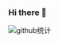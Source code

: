 ### Hi there 👋

<!--
**13046434521/13046434521** is a ✨ _special_ ✨ repository because its `README.md` (this file) appears on your GitHub profile.

Here are some ideas to get you started:
- 🔭 I’m currently working on ...
- 🌱 I’m currently learning ...
- 👯 I’m looking to collaborate on ...
- 🤔 I’m looking for help with ...
- 💬 Ask me about ...
- 📫 How to reach me: ...
- 😄 Pronouns: ...
- ⚡ Fun fact: ...
-->
<!--![github统计](https://stats.justsong.cn/api/github?username=13046434521&theme=dark&lang=zh-CN) -->
![github统计](https://stats.justsong.cn/api/github?username=13046434521&lang=zh-CN)
